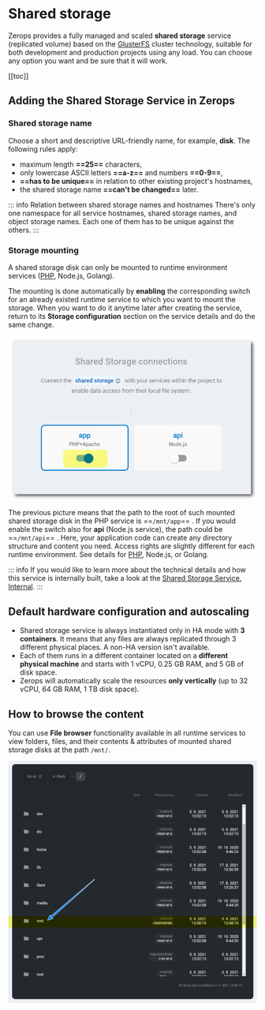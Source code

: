 # Shared storage

Zerops provides a fully managed and scaled **shared storage** service (replicated volume) based on the [GlusterFS](https://docs.gluster.org) cluster technology, suitable for both development and production projects using any load. You can choose any option you want and be sure that it will work.

[[toc]]

## Adding the Shared Storage Service in Zerops

### Shared storage name

Choose a short and descriptive URL-friendly name, for example, **disk**. The following rules apply:

* maximum length **==25==** characters,
* only lowercase ASCII letters **==a-z==** and numbers **==0-9==**,
* **==has to be unique==** in relation to other existing project's hostnames,
* the shared storage name **==can't be changed==** later.

<!-- markdownlint-disable DOCSMD004 -->
::: info Relation between shared storage names and hostnames
There's only one namespace for all service hostnames, shared storage names, and object storage names. Each one of them has to be unique against the others.
:::
<!-- markdownlint-enable DOCSMD004 -->

### Storage mounting

A shared storage disk can only be mounted to runtime environment services ([PHP](/documentation/services/runtimes/php.html#accessing-a-zerops-shared-storage), Node.js, Golang).

The mounting is done automatically by **enabling** the corresponding switch for an already existed runtime service to which you want to mount the storage. When you want to do it anytime later after creating the service, return to its **Storage configuration** section on the service details and do the same change.

![Shared Storage](./images/Mount-Shared-Storage.png "Mount a Shared Storage")

The previous picture means that the path to the root of such mounted shared storage disk in the PHP service is ==`/mnt/app`== . If you would enable the switch also for **api** (Node.js service), the path could be ==`/mnt/api`== . Here, your application code can create any directory structure and content you need. Access rights are slightly different for each runtime environment. See details for [PHP](/documentation/services/runtimes/php.html#accessing-a-zerops-shared-storage), Node.js, or Golang.

<!-- markdownlint-disable DOCSMD004 -->
::: info 
If you would like to learn more about the technical details and how this service is internally built, take a look at the [Shared Storage Service, Internal](/documentation/overview/how-zerops-works-inside/glusterfs-cluster-internally.html).
:::
<!-- markdownlint-enable DOCSMD004 -->

## Default hardware configuration and autoscaling

* Shared storage service is always instantiated only in HA mode with **3 containers**. It means that any files are always replicated through 3 different physical places. A non-HA version isn't available.
* Each of them runs in a different container located on a **different physical machine** and starts with 1 vCPU, 0.25 GB RAM, and 5 GB of disk space.
* Zerops will automatically scale the resources **only vertically** (up to 32 vCPU, 64 GB RAM, 1 TB disk space).

## How to browse the content

You can use **File browser** functionality available in all runtime services to view folders, files, and their contents & attributes of mounted shared storage disks at the path `/mnt/`.

![Shared Storage](./images/Mounted-Shared-Storage-Content.png "Mounted Shared Storage Content")
